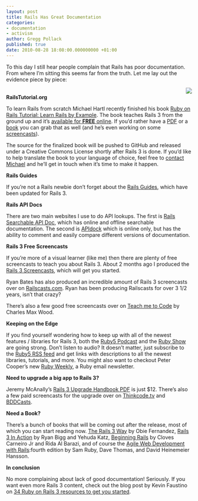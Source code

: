 ```yaml
---
layout: post
title: Rails Has Great Documentation
categories:
- documentation
- activism
author: Gregg Pollack
published: true
date: 2010-08-28 18:08:00.000000000 +01:00
---
```

<p>To this day I still hear people complain that Rails has poor documentation.  From where I&#8217;m sitting this seems far from the truth.  Let me lay out the evidence piece by piece:</p>
<p><a href="http://railstutorial.org/book"><img src="/assets/2010/8/28/railstutorial.gif" style="float:right" /></a><br />
<strong>RailsTutorial.org</strong></p>
<p>To learn Rails from scratch Michael Hartl recently finished his book <a href="http://railstutorial.org/">Ruby on Rails Tutorial: Learn Rails by Example</a>.  The book teaches Rails 3 from the ground up and it&#8217;s <a href="http://railstutorial.org/book">available for <strong><span class="caps">FREE</span></strong> online</a>.  If you&#8217;d rather have a <a href="http://railstutorial.org/#buy"><span class="caps">PDF</span></a> or a <a href="http://www.amazon.com/Ruby-Rails-Tutorial-Addison-Wesley-Professional/dp/0321743121">book</a> you can grab that as well (and he&#8217;s even working on some <a href="http://railstutorial.org/screencasts">screencasts</a>).</p>
<p>The source for the finalized book will be pushed to GitHub and released under a Creative Commons License shortly after Rails 3 is done.  If you&#8217;d like to help translate the book to your language of choice, feel free to <a href="http://www.michaelhartl.com/" title="Michael Hartl">contact Michael</a> and he&#8217;ll get in touch when it&#8217;s time to make it happen.</p>
<p><strong>Rails Guides</strong></p>
<p>If you&#8217;re not a Rails newbie don&#8217;t forget about the <a href="http://edgeguides.rubyonrails.org/">Rails Guides</a>, which have been updated for Rails 3.</p>
<p><strong>Rails <span class="caps">API</span> Docs</strong></p>
<p>There are two main websites I use to do <span class="caps">API</span> lookups.  The first is <a href="http://railsapi.com">Rails Searchable <span class="caps">API</span> Doc</a>, which has online and offline searchable documentation. The second is <a href="http://apidock.com/rails">APIdock</a> which is online only, but has the ability to comment and easily compare different versions of documentation.</p>
<p><strong>Rails 3 Free Screencasts</strong></p>
<p>If you&#8217;re more of a visual learner (like me) then there are plenty of free screencasts to teach you about Rails 3.  About 2 months ago I produced the <a href="http://www.rubyonrails.org/screencasts/rails3">Rails 3 Screencasts</a>, which will get you started.</p>
<p>Ryan Bates has also produced an incredible amount of Rails 3 screencasts over on <a href="http://railscasts.com/tags/27">Railscasts.com</a>.  Ryan has been producing Railscasts for over 3 1/2 years, isn&#8217;t that crazy?</p>
<p>There&#8217;s also a few good free screencasts over on <a href="http://teachmetocode.com/screencasts/tag/rails-3/">Teach me to Code</a> by Charles Max Wood.</p>
<p><strong>Keeping on the Edge</strong></p>
<p>If you find yourself wondering how to keep up with all of the newest features / libraries for Rails 3, both the <a href="http://ruby5.codeschool.com">Ruby5 Podcast</a> and the <a href="http://rubyshow.com">Ruby Show</a> are going strong.  Don&#8217;t listen to audio? It doesn&#8217;t matter, just subscribe to the <a href="http://feeds.feedburner.com/Ruby5">Ruby5 <span class="caps">RSS</span> feed</a> and get links with descriptions to all the newest libraries, tutorials, and more.  You might also want to checkout Peter Cooper&#8217;s new <a href="http://rubyweekly.com/">Ruby Weekly</a>, a Ruby email newsletter</a>.</p>
<p><strong>Need to upgrade a big app to Rails 3?</strong></p>
<p>Jeremy McAnally&#8217;s <a href="http://www.railsupgradehandbook.com/">Rails 3 Upgrade Handbook <span class="caps">PDF</span></a> is just $12.  There&#8217;s also a few paid screencasts for the upgrade over on <a href="http://thinkcode.tv/catalog/upgrading-rails-3/">Thinkcode.tv</a> and <a href="http://bddcasts.com/">BDDCasts</a>.</p>
<p><strong>Need a Book?</strong></p>
<p>There&#8217;s a bunch of books that will be coming out after the release, most of which you can start reading now. <a href="http://my.safaribooksonline.com/9780132480345">The Rails 3 Way</a> by Obie Fernandez, <a href="http://www.manning.com/katz/">Rails 3 In Action</a> by Ryan Bigg and Yehuda Katz, <a href="http://beginningrails.com/">Beginning Rails</a> by Cloves Carneiro Jr and Rida Al Barazi, and of course the <a href="http://pragprog.com/titles/rails4/agile-web-development-with-rails">Agile Web Development with Rails</a>:fourth edition by Sam Ruby, Dave Thomas, and David Heinemeier Hansson.</p>
<p><strong>In conclusion</strong></p>
<p>No more complaining about lack of good documentation!  Seriously. If you want even more Rails 3 content, check out the blog post by Kevin Faustino on <a href="http://adventuresincoding.com/2010/08/34-ruby-on-rails-3-resources-to-get-you-started/">34 Ruby on Rails 3 resources to get you started</a>.</p>